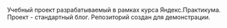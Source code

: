 Учебный проект разрабатываемый в рамках курса Яндекс.Практикума.
Проект - стандартный блог.
Репозиторий создан для демонстрации.
